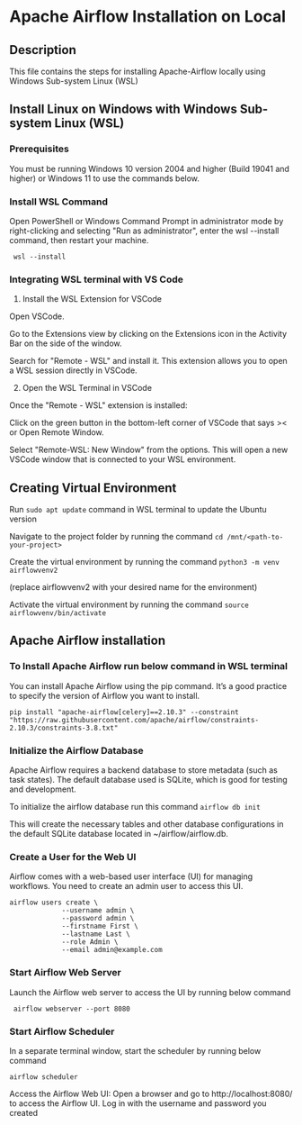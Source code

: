 # Apache Airflow Installation on Local
##  Description
This file contains the steps for installing Apache-Airflow locally using Windows Sub-system Linux (WSL)
## Install Linux on Windows with Windows Sub-system Linux (WSL)
### Prerequisites
You must be running Windows 10 version 2004 and higher (Build 19041 and higher) or Windows 11 to use the commands below.
### Install WSL Command
Open PowerShell or Windows Command Prompt in administrator mode by right-clicking and selecting "Run as administrator", enter the wsl --install command, then restart your machine.  

``` wsl --install```
### Integrating WSL terminal with VS Code
1. Install the WSL Extension for VSCode  

Open VSCode.  

Go to the Extensions view by clicking on the Extensions icon in the Activity Bar on the side of the window.  

Search for "Remote - WSL" and install it. This extension allows you to open a WSL session directly in VSCode.  


2. Open the WSL Terminal in VSCode  

Once the "Remote - WSL" extension is installed:  

Click on the green button in the bottom-left corner of VSCode that says >< or Open Remote Window.  

Select "Remote-WSL: New Window" from the options. This will open a new VSCode window that is connected to your WSL environment.  

## Creating Virtual Environment
Run ```sudo apt update``` command in WSL terminal to update the Ubuntu version  

Navigate to the project folder by running the command ```cd /mnt/<path-to-your-project>```  

Create the virtual environment by running the command ```python3 -m venv airflowvenv2```  

(replace airflowvenv2 with your desired name for the environment)  

Activate the virtual environment by running the command ```source airflowvenv/bin/activate```



## Apache Airflow installation
### To Install Apache Airflow run below command in WSL terminal
You can install Apache Airflow using the pip command. It’s a good practice to specify the version of Airflow you want to install.  

``` pip install "apache-airflow[celery]==2.10.3" --constraint "https://raw.githubusercontent.com/apache/airflow/constraints-2.10.3/constraints-3.8.txt" ```  

### Initialize the Airflow Database
Apache Airflow requires a backend database to store metadata (such as task states). The default database used is SQLite, which is good for testing and development.  

To initialize the airflow database run this command ```airflow db init```  

This will create the necessary tables and other database configurations in the default SQLite database located in ~/airflow/airflow.db.
### Create a User for the Web UI
Airflow comes with a web-based user interface (UI) for managing workflows. You need to create an admin user to access this UI.  

```
airflow users create \
             --username admin \
             --password admin \
             --firstname First \
             --lastname Last \
             --role Admin \
             --email admin@example.com
```  

### Start Airflow Web Server
Launch the Airflow web server to access the UI by running below command  

``` airflow webserver --port 8080```  

### Start Airflow Scheduler
In a separate terminal window, start the scheduler by running below command  

``` airflow scheduler ```  

Access the Airflow Web UI: Open a browser and go to http://localhost:8080/ to access the Airflow UI. Log in with the username and password you created

